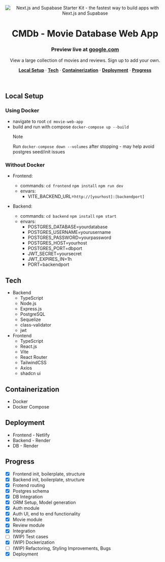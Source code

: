 <p align="center">
<img alt="Next.js and Supabase Starter Kit - the fastest way to build apps with Next.js and Supabase" src="https://github.com/aybeedee/movie-web-app/assets/75930195/ac94eb22-cd16-447a-88fd-677c418eeb03">
</p>
<h1 align="center">CMDb - Movie Database Web App</h1>
<h3 align="center">Preview live at <a href="google.com">google.com</a></h1>

<p align="center">
View a large collection of movies and reviews. Sign up to add your own.
</p>

<p align="center">
  <a href="#localsetup"><strong>Local Setup</strong></a> ·
  <a href="#tech"><strong>Tech</strong></a> ·
  <a href="#containerization"><strong>Containerization</strong></a> ·
  <a href="#deployment"><strong>Deployment</strong></a> ·
  <a href="#progress"><strong>Progress</strong></a>
</p>
<br/>

## Local Setup

### Using Docker

- navigate to root `cd movie-web-app`
- build and run with compose `docker-compose up --build`
  > [!NOTE]
  > Run `docker-compose down --volumes` after stopping - may help avoid postgres seed/init issues

### Without Docker

- Frontend:

  - commands:
    `cd frontend`
    `npm install`
    `npm run dev`
  - envars:
    - VITE_BACKEND_URL=`http://[yourhost]:[backendport]`

- Backend:
  - commands:
    `cd backend`
    `npm install`
    `npm start`
  - envars:
    - POSTGRES_DATABASE=yourdatabase
    - POSTGRES_USERNAME=yourusername
    - POSTGRES_PASSWORD=yourpassword
    - POSTGRES_HOST=yourhost
    - POSTGRES_PORT=dbport
    - JWT_SECRET=yoursecret
    - JWT_EXPIRES_IN=1h
    - PORT=backendport

## Tech

- Backend
  - TypeScript
  - Node.js
  - Express.js
  - PostgreSQL
  - Sequelize
  - class-validator
  - jwt
- Frontend
  - TypeScript
  - React.js
  - Vite
  - React Router
  - TailwindCSS
  - Axios
  - shadcn ui

## Containerization

- Docker
- Docker Compose

## Deployment

- Frontend - Netlify
- Backend - Render
- DB - Render

## Progress

- [x] Frontend init, boilerplate, structure
- [x] Backend init, boilerplate, structure
- [x] Frotend routing
- [x] Postgres schema
- [x] DB Integration
- [x] ORM Setup, Model generation
- [x] Auth module
- [x] Auth UI, end to end functionality
- [x] Movie module
- [x] Review module
- [x] Integration
- [ ] (WIP) Test cases
- [x] (WIP) Dockerization
- [ ] (WIP) Refactoring, Styling Improvements, Bugs
- [x] Deployment
